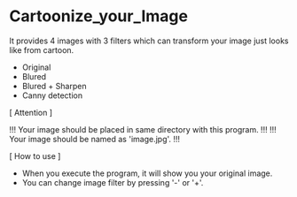 # Cartoonize_your_Image
It provides 4 images with 3 filters which can transform your image just looks like from cartoon.
- Original
- Blured
- Blured + Sharpen
- Canny detection

[ Attention ]

!!! Your image should be placed in same directory with this program. !!!
!!! Your image should be named as 'image.jpg'. !!!

[ How to use ]

- When you execute the program, it will show you your original image.
- You can change image filter by pressing '-' or '+'.
